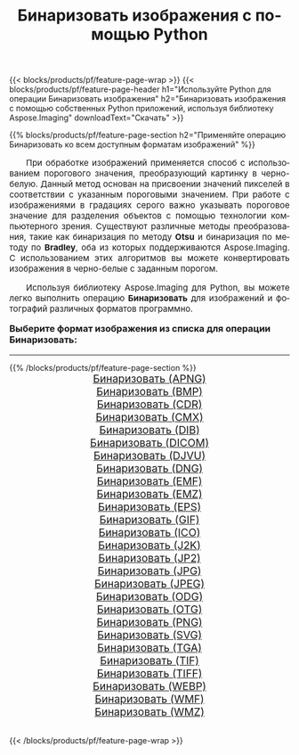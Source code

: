 ﻿---
title: Бинаризовать изображения с помощью Python 
weight: 3920
url: /ru/python-net/binarize/ 
lang: ru
langdirlevel: 2
locales: zh-hans,ja,it,ru,de,es,fr,nl,id,lt,pl,pt,vi,tr,ko,zh-hant,ar,hi,th,sv,cs,uk,he
description: Применяйте библиотеку Aspose.Imaging, чтобы Бинаризовать изображения и фотографии используя собственные Python приложения и серверные API.
---

{{< blocks/products/pf/feature-page-wrap >}}
{{< blocks/products/pf/feature-page-header h1="Используйте Python для операции Бинаризовать изображения" h2="Бинаризовать изображения с помощью собственных Python приложений, используя библиотеку Aspose.Imaging" downloadText="Скачать" >}}


{{% blocks/products/pf/feature-page-section  h2="Применяйте операцию Бинаризовать ко всем доступным форматам изображений" %}}
<p align="justify" style="text-indent:2em;font-size:15px;">
При обработке изображений применяется способ с использованием порогового значения, преобразующий картинку в черно-белую. Данный метод основан на присвоении значений пикселей в соответствии с указанным пороговыми значением. При работе с изображениями в градациях серого важно указывать пороговое значение для разделения объектов с помощью технологии компьютерного зрения. Существуют различные методы преобразования, такие как бинаризация по методу <b>Otsu</b> и бинаризация по методу по <b>Bradley</b>, оба из которых поддерживаются Aspose.Imaging. С использованием этих алгоритмов вы можете конвертировать изображения в черно-белые с заданным порогом.
</p>
<p align="justify" style="text-indent:2em;font-size:15px;">
Используя библиотеку Aspose.Imaging для Python, вы можете легко выполнить операцию <b>Бинаризовать</b> для изображений и фотографий различных форматов программно.
</p>
<h3 style="margin-top:16px;">
Выберите формат изображения из списка для операции Бинаризовать:
</h3>
<hr/>
{{% /blocks/products/pf/feature-page-section %}}
<div class="container-fluid productfamilypage bg-gray">
    <div class="convertypes bg-gray agp-content section">
        <div class="container">
		<div class="row other-converters" style="gap: 10px;font-size: 19px;text-align:center;">
		    <div class='col-md-3 other-converter remove-lp remove-rp'><a href="/imaging/ru/python-net/binarize/apng/" style="padding:15px;">Бинаризовать (APNG)</a></div><div class='col-md-3 other-converter remove-lp remove-rp'><a href="/imaging/ru/python-net/binarize/bmp/" style="padding:15px;">Бинаризовать (BMP)</a></div><div class='col-md-3 other-converter remove-lp remove-rp'><a href="/imaging/ru/python-net/binarize/cdr/" style="padding:15px;">Бинаризовать (CDR)</a></div><div class='col-md-3 other-converter remove-lp remove-rp'><a href="/imaging/ru/python-net/binarize/cmx/" style="padding:15px;">Бинаризовать (CMX)</a></div><div class='col-md-3 other-converter remove-lp remove-rp'><a href="/imaging/ru/python-net/binarize/dib/" style="padding:15px;">Бинаризовать (DIB)</a></div><div class='col-md-3 other-converter remove-lp remove-rp'><a href="/imaging/ru/python-net/binarize/dicom/" style="padding:15px;">Бинаризовать (DICOM)</a></div><div class='col-md-3 other-converter remove-lp remove-rp'><a href="/imaging/ru/python-net/binarize/djvu/" style="padding:15px;">Бинаризовать (DJVU)</a></div><div class='col-md-3 other-converter remove-lp remove-rp'><a href="/imaging/ru/python-net/binarize/dng/" style="padding:15px;">Бинаризовать (DNG)</a></div><div class='col-md-3 other-converter remove-lp remove-rp'><a href="/imaging/ru/python-net/binarize/emf/" style="padding:15px;">Бинаризовать (EMF)</a></div><div class='col-md-3 other-converter remove-lp remove-rp'><a href="/imaging/ru/python-net/binarize/emz/" style="padding:15px;">Бинаризовать (EMZ)</a></div><div class='col-md-3 other-converter remove-lp remove-rp'><a href="/imaging/ru/python-net/binarize/eps/" style="padding:15px;">Бинаризовать (EPS)</a></div><div class='col-md-3 other-converter remove-lp remove-rp'><a href="/imaging/ru/python-net/binarize/gif/" style="padding:15px;">Бинаризовать (GIF)</a></div><div class='col-md-3 other-converter remove-lp remove-rp'><a href="/imaging/ru/python-net/binarize/ico/" style="padding:15px;">Бинаризовать (ICO)</a></div><div class='col-md-3 other-converter remove-lp remove-rp'><a href="/imaging/ru/python-net/binarize/j2k/" style="padding:15px;">Бинаризовать (J2K)</a></div><div class='col-md-3 other-converter remove-lp remove-rp'><a href="/imaging/ru/python-net/binarize/jp2/" style="padding:15px;">Бинаризовать (JP2)</a></div><div class='col-md-3 other-converter remove-lp remove-rp'><a href="/imaging/ru/python-net/binarize/jpg/" style="padding:15px;">Бинаризовать (JPG)</a></div><div class='col-md-3 other-converter remove-lp remove-rp'><a href="/imaging/ru/python-net/binarize/jpeg/" style="padding:15px;">Бинаризовать (JPEG)</a></div><div class='col-md-3 other-converter remove-lp remove-rp'><a href="/imaging/ru/python-net/binarize/odg/" style="padding:15px;">Бинаризовать (ODG)</a></div><div class='col-md-3 other-converter remove-lp remove-rp'><a href="/imaging/ru/python-net/binarize/otg/" style="padding:15px;">Бинаризовать (OTG)</a></div><div class='col-md-3 other-converter remove-lp remove-rp'><a href="/imaging/ru/python-net/binarize/png/" style="padding:15px;">Бинаризовать (PNG)</a></div><div class='col-md-3 other-converter remove-lp remove-rp'><a href="/imaging/ru/python-net/binarize/svg/" style="padding:15px;">Бинаризовать (SVG)</a></div><div class='col-md-3 other-converter remove-lp remove-rp'><a href="/imaging/ru/python-net/binarize/tga/" style="padding:15px;">Бинаризовать (TGA)</a></div><div class='col-md-3 other-converter remove-lp remove-rp'><a href="/imaging/ru/python-net/binarize/tif/" style="padding:15px;">Бинаризовать (TIF)</a></div><div class='col-md-3 other-converter remove-lp remove-rp'><a href="/imaging/ru/python-net/binarize/tiff/" style="padding:15px;">Бинаризовать (TIFF)</a></div><div class='col-md-3 other-converter remove-lp remove-rp'><a href="/imaging/ru/python-net/binarize/webp/" style="padding:15px;">Бинаризовать (WEBP)</a></div><div class='col-md-3 other-converter remove-lp remove-rp'><a href="/imaging/ru/python-net/binarize/wmf/" style="padding:15px;">Бинаризовать (WMF)</a></div><div class='col-md-3 other-converter remove-lp remove-rp'><a href="/imaging/ru/python-net/binarize/wmz/" style="padding:15px;">Бинаризовать (WMZ)</a></div>
                </div>
        </div>
    </div>
</div>
<br/>

{{< /blocks/products/pf/feature-page-wrap >}}
